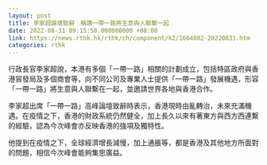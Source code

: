 ```yaml
---
layout: post
title: 李家超論壇致辭　稱讚一帶一路將生意與人聯繫一起
date: 2022-08-31 09:15:58.000000000 +08:00
link: https://news.rthk.hk/rthk/ch/component/k2/1664882-20220831.htm
categories: rthk
---
```


行政長官李家超說，本港有多個「一帶一路」相關的計劃成立，包括特區政府與香港貿發局及多個商會等，向不同公司及專業人士提供「一帶一路」發展機遇，形容「一帶一路」將生意與人聯繫在一起，並邀請世界各地與香港合作。

李家超出席「一帶一路」高峰論壇致辭時表示，香港現時由亂轉治，未來充滿機遇。在疫情之下，香港的財政系統仍然健全，加上長久以來有著東方與西方西連繫的經驗，認為今次峰會亦反映香港的強項及獨特性。

他提到在疫情之下，全球經濟增長減慢，加上通脹等，都是香港及其他地方所面對的問題，相信今次峰會能夠集思廣益。
